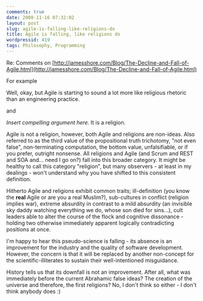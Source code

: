 ```yaml
---
comments: true
date: 2008-11-16 07:32:02
layout: post
slug: agile-is-falling-like-religions-do
title: Agile is falling, like religions do
wordpressid: 419
tags: Philosophy, Programming
---
```


Re: Comments on [http://jamesshore.com/Blog/The-Decline-and-Fall-of-Agile.html](http://jamesshore.com/Blog/The-Decline-and-Fall-of-Agile.html)

For example


> 
Well, okay, but Agile is starting to sound a lot more like religious rhetoric than an engineering practice.




and 



> 
_Insert compelling argument here._
It is a religion.




Agile is not a religion, however, both Agile and religions are non-ideas. Also referred to as the third value of the propositional truth trichotomy, "not even false", non-terminating computation, the bottom value, unfalsifiable, or if you prefer, outright nonsense. All religions and Agile (and Scrum and REST and SOA and... need I go on?) fall into this broader category. It might be healthy to call this category "religion", but many observers - at least in my dealings - won't understand why you have shifted to this consistent definition.

Hitherto Agile and religions exhibit common traits; ill-definition (you know the **real** Agile or are you a real Muslim?), sub-cultures in conflict (religion implies war), extreme absurdity in contrast to a mild absurdity (an invisible sky daddy watching everything we do, whose son died for sins...), cult leaders able to alter the course of the flock and cognitive dissonance - holding two otherwise immediately apparent logically contradicting positions at once.

I'm happy to hear this pseudo-science is falling - its absence is an improvement for the industry and the quality of software development. However, the concern is that it will be replaced by another non-concept for the scientific-illiterates to sustain their well-intentioned misguidance.

History tells us that its downfall is not an improvement. After all, what was immediately before the current Abrahamic false ideas? The creation of the universe and therefore, the first religions? No, I don't think so either - I don't think anybody does :)
